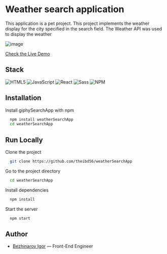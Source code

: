 # Weather search application
This application is a pet project. This project implements the weather display for the city specified in the search field. The Weather API was used to display the weather

![image](https://github.com/user-attachments/assets/348c348c-4dbc-4d13-8f73-f7ccd0b51374)

[Check the Live Demo](https://theibd56.github.io/weatherSearchApp/)

## Stack
![HTML5](https://img.shields.io/badge/html5-%23E34F26.svg?style=for-the-badge&logo=html5&logoColor=white)
![JavaScript](https://img.shields.io/badge/JavaScript-323330?style=for-the-badge&logo=javascript&logoColor=F7DF1E)
![React](https://img.shields.io/badge/react-%2320232a.svg?style=for-the-badge&logo=react&logoColor=%2361DAFB)
![Sass](https://img.shields.io/badge/Sass-CC6699?style=for-the-badge&logo=sass&logoColor=white)
![NPM](https://img.shields.io/badge/npm-CB3837?style=for-the-badge&logo=npm&logoColor=white)

## Installation
Install giphySearchApp with npm
```bash
  npm install weatherSearchApp
  cd weatherSearchApp
```

## Run Locally
Clone the project
```bash
  git clone https://github.com/theibd56/weatherSearchApp
```
Go to the project directory
```bash
  cd weatherSearchApp
```
Install dependencies
```bash
  npm install
```
Start the server
```bash
  npm start
```

## Author
- [Bezhinarov Igor](https://t.me/theibd56) — Front-End Engineer
